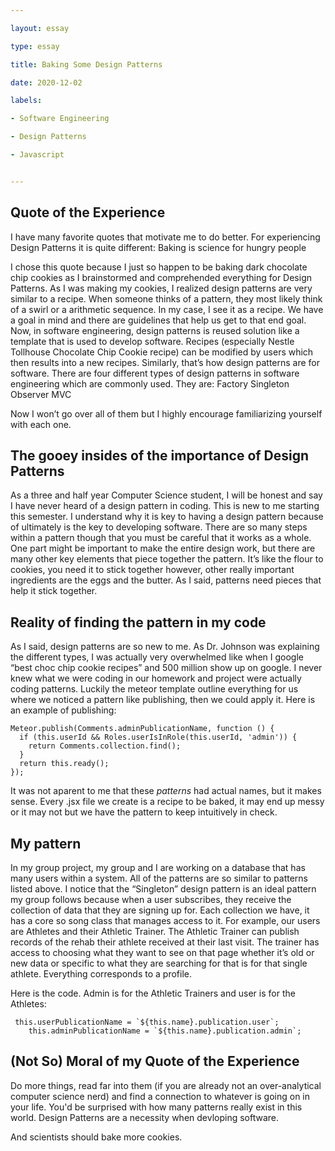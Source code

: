 ```yaml
---

layout: essay

type: essay

title: Baking Some Design Patterns

date: 2020-12-02

labels:

- Software Engineering

- Design Patterns

- Javascript


---
```

## Quote of the Experience 
I have many favorite quotes that motivate me to do better. For experiencing Design Patterns it is quite different:
Baking is science for hungry people

I chose this quote because I just so happen to be baking dark chocolate chip cookies as I brainstormed and comprehended everything for Design Patterns. As I was making my cookies, I realized design patterns are very similar to a recipe. When someone thinks of a pattern, they most likely think of a swirl or a arithmetic sequence. In my case, I see it as a recipe. We have a goal in mind and there are guidelines that help us get to that end goal. Now, in software engineering, design patterns is reused solution like a template that is used to develop software. Recipes (especially Nestle Tollhouse Chocolate Chip Cookie recipe) can be modified by users which then results into a new recipes. Similarly, that’s how design patterns are for software. There are four different types of design patterns in software engineering which are commonly used. 
They are: 
Factory 
Singleton 
Observer 
MVC

Now I won’t go over all of them but I highly encourage familiarizing yourself with each one.

##  The gooey insides of the importance of Design Patterns
As a three and half year Computer Science student, I will be honest and say I have never heard of a design pattern in coding. This is new to me starting this semester. I understand why it is key to having a design pattern because of ultimately is the key to developing software. There are so many steps within a pattern though that you must be careful that it works as a whole. One part might be important to make the entire design work, but there are many other key elements that piece together the pattern. It’s like the flour to cookies, you need it to stick together however, other really important ingredients are the eggs and the butter. As I said, patterns need pieces that help it stick together. 

## Reality of finding the pattern in my code
As I said, design patterns are so new to me. As Dr. Johnson was explaining the different types, I was actually very overwhelmed like when I google “best choc chip cookie recipes” and 500 million show up on google. I never knew what we were coding in our homework and project were actually coding patterns. Luckily the meteor template outline everything for us where we noticed a pattern like publishing, then we could apply it. 
Here is an example of publishing: 
```
Meteor.publish(Comments.adminPublicationName, function () {
  if (this.userId && Roles.userIsInRole(this.userId, 'admin')) {
    return Comments.collection.find();
  }
  return this.ready();
});
```
It was not aparent to me that these *patterns* had actual names, but it makes sense. Every .jsx file we create is a recipe to be baked, it may end up messy or it may not but we have the pattern to keep intuitively in check. 

## My pattern 
In my group project, my group and I are working on a database that has many users within a system. All of the patterns are so similar to patterns listed above. I notice that the “Singleton” design pattern is an ideal pattern my group follows because when a user subscribes, they receive the collection of data that they are signing up for. Each collection we have, it has a core so song class that manages access to it. For example, our users are Athletes and their Athletic Trainer. The Athletic Trainer can publish records of the rehab their athlete received at their last visit. The trainer has access to choosing what they want to see on that page whether it’s old or new data or specific to what they are searching for that is for that single athlete. Everything corresponds to a profile. 

Here is the code. Admin is for the Athletic Trainers and user is for the Athletes:
```
 this.userPublicationName = `${this.name}.publication.user`;
    this.adminPublicationName = `${this.name}.publication.admin`;
```

## (Not So) Moral of my Quote of the Experience
Do more things, read far into them (if you are already not an over-analytical computer science nerd) and find a connection to whatever is going on in your life. You'd be surprised with how many patterns really exist in this world. Design Patterns are a necessity when devloping software.

And scientists should bake more cookies. 

